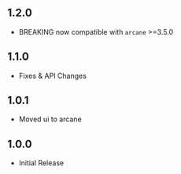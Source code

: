 ## 1.2.0
* BREAKING now compatible with `arcane` >=3.5.0

## 1.1.0
* Fixes & API Changes

## 1.0.1

* Moved ui to arcane

## 1.0.0

* Initial Release